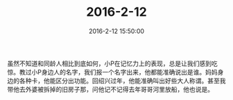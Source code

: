 ﻿---
title: 2016-2-12
date: 2016-2-12 15:50:00
tags:
categories: 爸爸
---
虽然不知道和同龄人相比到底如何，小P在记忆力上的表现，总是让我们感到吃惊。教过小P身边人的名字，我们报一个名字出来，他都能准确说出是谁。妈妈身边的各种卡，他能区分出功能。回绍兴过年，他能准确叫出好些大人称谓。甚至我带他去外婆被拆掉的旧房子那，问他记不记得去年哥哥河里放船，他也说是。